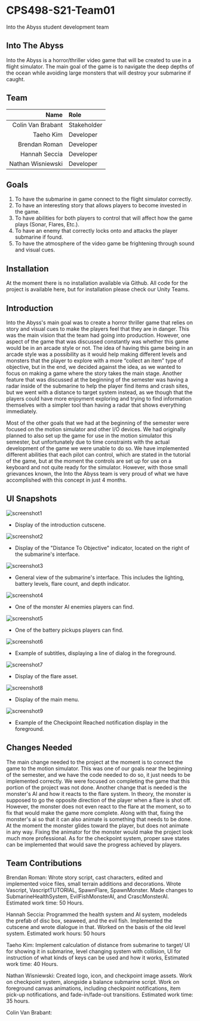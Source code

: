 # CPS498-S21-Team01
Into the Abyss student development team

## Into The Abyss
Into the Abyss is a horror/thriller video game that will be created to use in a flight simulator.
The main goal of the game is to navigate the deep depths of the ocean while avoiding large monsters that will destroy
your submarine if caught. 


## Team

Name | Role
---: | :---
Colin Van Brabant | Stakeholder
Taeho Kim | Developer
Brendan Roman | Developer
Hannah Seccia | Developer
Nathan Wisniewski | Developer

## Goals
1. To have the submarine in game connect to the flight simulator correctly.
2. To have an interesting story that allows players to become invested in the game.
3. To have abilities for both players to control that will affect how the game plays (Sonar, Flares, Etc.).
4. To have an enemy that correctly locks onto and attacks the player submarine if found. 
5. To have the atmosphere of the video game be frightening through sound and visual cues. 

## Installation
At the moment there is no installation available via Github. All code for the project is available here, but for installation please check our Unity Teams. 

## Introduction

Into the Abyss's main goal was to create a horror thriller game that relies on story and visual cues to make the players feel that they are in danger. This was the main vision that the team had going into production. However, one aspect of the game that was discussed constantly was whether this game would be in an arcade style or not. The idea of having this game being in an arcade style was a possibility as it would help making different levels and monsters that the player to explore with a more “collect an item” type of objective, but in the end, we decided against the idea, as we wanted to focus on making a game where the story takes the main stage. Another feature that was discussed at the beginning of the semester was having a radar inside of the submarine to help the player find items and crash sites, but we went with a distance to target system instead, as we though that the players could have more enjoyment exploring and trying to find information themselves with a simpler tool than having a radar that shows everything immediately. 

Most of the other goals that we had at the beginning of the semester were focused on the motion simulator and other I/O devices. We had originally planned to also set up the game for use in the motion simulator this semester, but unfortunately due to time constraints with the actual development of the game we were unable to do so. We have implemented different abilities that each pilot can control, which are stated in the tutorial of the game, but at the moment the controls are set up for use on a keyboard and not quite ready for the simulator. However, with those small grievances known, the Into the Abyss team is very proud of what we have accomplished with this concept in just 4 months.



## UI Snapshots
![screenshot1](https://user-images.githubusercontent.com/56941469/116795135-b7331680-aaa0-11eb-8632-c2d8648cdcac.PNG)
  - Display of the introduction cutscene.

![screenshot2](https://user-images.githubusercontent.com/56941469/116795193-1ee96180-aaa1-11eb-85ea-4f26c68b6c86.PNG)
  - Display of the "Distance To Objective" indicator, located on the right of the submarine's interface.

![screenshot3](https://user-images.githubusercontent.com/56941469/116795194-21e45200-aaa1-11eb-8ea7-768978af74b3.PNG)
  - General view of the submarine's interface. This includes the lighting, battery levels, flare count, and depth indicator.

![screenshot4](https://user-images.githubusercontent.com/56941469/116795252-ab941f80-aaa1-11eb-94a6-23717a6c080c.PNG)
  - One of the monster AI enemies players can find.

![screenshot5](https://user-images.githubusercontent.com/56941469/116795253-ad5de300-aaa1-11eb-9950-c91199e77f52.PNG)
  - One of the battery pickups players can find.

![screenshot6](https://user-images.githubusercontent.com/56941469/116795413-bef3ba80-aaa2-11eb-8437-791aa48ffd77.PNG)
  - Example of subtitles, displaying a line of dialog in the foreground.

![screenshot7](https://user-images.githubusercontent.com/56941469/116795429-e480c400-aaa2-11eb-9aaa-7dcc0964ba1a.PNG)
  - Display of the flare asset.

![screenshot8](https://user-images.githubusercontent.com/54714888/116797943-db9aed00-aab8-11eb-8050-74aafe9ab784.PNG)
  - Display of the main menu.

![screenshot9](https://user-images.githubusercontent.com/54714888/116797952-f40b0780-aab8-11eb-8ae1-a0f4eea75146.PNG)
  - Example of the Checkpoint Reached notification display in the foreground.





## Changes Needed
  The main change needed to the project at the moment is to connect the game to the motion simulator. This was one of our goals near the beginning of the semester, and we have the code needed to do so, it just needs to be implemented correctly. We were focused on completing the game that this portion of the project was not done. Another change that is needed is the monster's AI and how it reacts to the flare system. In theory, the monster is supposed to go the opposite direction of the player when a flare is shot off. However, the monster does not even react to the flare at the moment, so to fix that would make the game more complete. Along with that, fixing the monster's ai so that it can also animate is something that needs to be done. At the moment the monster glides toward the player, but does not animate in any way. Fixing the animator for the monster would make the project look much more professional. As for the checkpoint system, proper save states can be implemented that would save the progress achieved by players.
  
## Team Contributions

Brendan Roman: Wrote story script, cast characters, edited and implemented voice files, small terrain additions and decorations. Wrote Vascript, VascriptTUTORIAL, SpawnFlare, SpawnMonster. Made changes to SubmarineHealthSystem, EvilFishMonsterAI, and CrascMonsterAI. Estimated work time: 50 Hours. 

Hannah Seccia: Programmed the health system and AI system, modeleds the prefab of disc box, seaweed, and the evil fish. Implemented the cutscene and wrote dialogue in that. Worked on the basis of the old level system. Estimated work hours: 50 hours

Taeho Kim: Implement calculation of distance from submarine to target/ UI for showing it in submarine, level changing system with collision, UI for instruction of what kinds of keys can be used and how it works, Estimated work time: 40 Hours.

Nathan Wisniewski: Created logo, icon, and checkpoint image assets. Work on checkpoint system, alongside a balance submarine script. Work on foreground canvas animations, including checkpoint notifications, item pick-up notifications, and fade-in/fade-out transitions. Estimated work time: 35 hours.

Colin Van Brabant:
